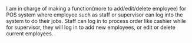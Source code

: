 I am in charge of making a function(more to add/edit/delete employee) for POS system where employee such as staff or supervisor can log into the system to do their jobs.
Staff can log in to process order like cashier while for supervisor, they will log in to add new employees, or edit or delete current employees.
